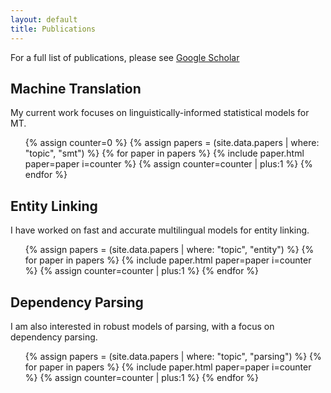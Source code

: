 ```yaml
---
layout: default
title: Publications
---
```


For a full list of publications, please see [Google Scholar](http://scholar.google.nl/citations?user=sApPUZUAAAAJ)

## Machine Translation

My current work focuses on linguistically-informed statistical models for MT. 

<ul class="publications">
{% assign counter=0 %}
{% assign papers = (site.data.papers | where: "topic", "smt") %}
{% for paper in papers %}
 {% include paper.html paper=paper i=counter %}
  {% assign counter=counter | plus:1 %}
{% endfor %}
</ul>


## Entity Linking

I have worked on fast and accurate multilingual models for entity linking.

<ul class="publications">
{% assign papers = (site.data.papers | where: "topic", "entity") %}
{% for paper in papers %}
 {% include paper.html paper=paper i=counter %}
  {% assign counter=counter | plus:1 %}
{% endfor %}
</ul>

## Dependency Parsing

I am also interested in robust models of parsing, with a focus on dependency parsing.

<ul class="publications">
{% assign papers = (site.data.papers | where: "topic", "parsing") %}
{% for paper in papers %}
 {% include paper.html paper=paper i=counter %}
  {% assign counter=counter | plus:1 %}
{% endfor %}
</ul>
